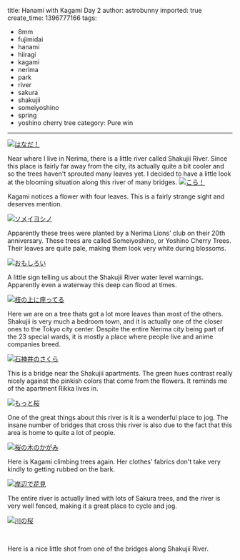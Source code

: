 title: Hanami with Kagami Day 2
author: astrobunny
imported: true
create_time: 1396777166
tags:
- 8mm
- fujimidai
- hanami
- hiiragi
- kagami
- nerima
- park
- river
- sakura
- shakujii
- someiyoshino
- spring
- yoshino cherry tree
category: Pure win
---
 [![はなだ！](wp-uploads/2014/04/DSC_0164-500x332.jpg)](/images/wp-uploads/2014/04/DSC_0164.jpg)  
  
Near where I live in Nerima, there is a little river called Shakujii River. Since this place is fairly far away from the city, its actually quite a bit cooler and so the trees haven't sprouted many leaves yet. I decided to have a little look at the blooming situation along this river of many bridges.<!--more--> [![こら！](wp-uploads/2014/04/DSC_0169-500x332.jpg)](/images/wp-uploads/2014/04/DSC_0169.jpg)  
  
Kagami notices a flower with four leaves. This is a fairly strange sight and deserves mention.  
  
 [![ソメイヨシノ](wp-uploads/2014/04/DSC_0190-500x332.jpg)](/images/wp-uploads/2014/04/DSC_0190.jpg)  
  
Apparently these trees were planted by a Nerima Lions' club on their 20th anniversary. These trees are called Someiyoshino, or Yoshino Cherry Trees. Their leaves are quite pale, making them look very white during blossoms.  
  
 [![おもしろい](wp-uploads/2014/04/DSC_0195-500x332.jpg)](/images/wp-uploads/2014/04/DSC_0195.jpg)  
  
A little sign telling us about the Shakujii River water level warnings. Apparently even a waterway this deep can flood at times.  
  
 [![枝の上に座ってる](wp-uploads/2014/04/DSC_0199-500x332.jpg)](/images/wp-uploads/2014/04/DSC_0199.jpg)  
  
Here we are on a tree thats got a lot more leaves than most of the others. Shakujii is very much a bedroom town, and it is actually one of the closer ones to the Tokyo city center. Despite the entire Nerima city being part of the 23 special wards, it is mostly a place where people live and anime companies breed.  
  
 [![石神井のさくら](wp-uploads/2014/04/DSC_0202-500x752.jpg)](/images/wp-uploads/2014/04/DSC_0202.jpg)  
  
This is a bridge near the Shakujii apartments. The green hues contrast really nicely against the pinkish colors that come from the flowers. It reminds me of the apartment Rikka lives in.  
  
 [![もっと桜](wp-uploads/2014/04/DSC_0155-500x752.jpg)](/images/wp-uploads/2014/04/DSC_0155.jpg)  
  
One of the great things about this river is it is a wonderful place to jog. The insane number of bridges that cross this river is also due to the fact that this area is home to quite a lot of people.  
  
 [![桜の木のかがみ](wp-uploads/2014/04/DSC_0159-500x752.jpg)](/images/wp-uploads/2014/04/DSC_0159.jpg)  
  
Here is Kagami climbing trees again. Her clothes' fabrics don't take very kindly to getting rubbed on the bark.  
  
 [![岸辺で花見](wp-uploads/2014/04/DSC_0161-500x332.jpg)](/images/wp-uploads/2014/04/DSC_0161.jpg)  
  
The entire river is actually lined with lots of Sakura trees, and the river is very well fenced, making it a great place to cycle and jog.  
  
 [![川の桜](wp-uploads/2014/04/DSC_0149-500x332.jpg)](/images/wp-uploads/2014/04/DSC_0149.jpg)  
  
&nbsp;  
  
Here is a nice little shot from one of the bridges along Shakujii River.